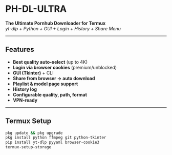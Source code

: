 # PH-DL-ULTRA  
**The Ultimate Pornhub Downloader for Termux**  
*yt-dlp + Python + GUI + Login + History + Share Menu*

---

## Features
- **Best quality auto-select** (up to 4K)
- **Login via browser cookies** (premium/unblocked)
- **GUI (Tkinter)** + CLI
- **Share from browser → auto download**
- **Playlist & model page support**
- **History log**
- **Configurable quality, path, format**
- **VPN-ready**

---

## Termux Setup

```bash
pkg update && pkg upgrade
pkg install python ffmpeg git python-tkinter
pip install yt-dlp pyyaml browser-cookie3
termux-setup-storage

